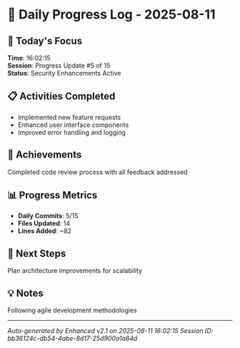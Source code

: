 # 📅 Daily Progress Log - 2025-08-11

## 🎯 Today's Focus
**Time**: 16:02:15  
**Session**: Progress Update #5 of 15  
**Status**: Security Enhancements Active

## 📋 Activities Completed
- Implemented new feature requests
- Enhanced user interface components
- Improved error handling and logging

## 🚀 Achievements
Completed code review process with all feedback addressed

## 📊 Progress Metrics
- **Daily Commits**: 5/15
- **Files Updated**: 14
- **Lines Added**: ~82

## 🎯 Next Steps
Plan architecture improvements for scalability

## 💡 Notes
Following agile development methodologies

---
*Auto-generated by Enhanced v2.1 on 2025-08-11 16:02:15*
*Session ID: bb36124c-db54-4abe-8d17-25d900a1a84d*